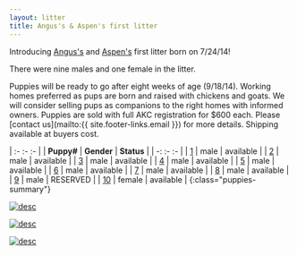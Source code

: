 ```yaml
---
layout: litter
title: Angus's & Aspen's first litter
---
```


Introducing [Angus's](../angus) and
[Aspen's](../aspen) first litter born on 7/24/14!

There were nine males and one female in the litter.

Puppies will be ready to go after eight weeks of age (9/18/14).
Working homes preferred as pups are born and raised with chickens and goats.
We will consider selling pups as companions to the right homes with informed owners.
Puppies are sold with full AKC registration for $600 each.
Please [contact us](mailto:{{ site.footer-links.email }}) for more details.
Shipping available at buyers cost.

| :- :- :- |
| **Puppy#** | **Gender** | **Status** |
| -: :- :- |
| [1](1) | male | available |
| [2](2) | male | available |
| [3](3) | male | available |
| [4](4) | male | available |
| [5](5) | male | available |
| [6](6) | male | available |
| [7](7) | male | available |
| [8](8) | male | available |
| [9](9) | male | RESERVED |
| [10](10) | female | available |
{:class="puppies-summary"}

[![desc](http://farm6.staticflickr.com/5587/14694735559_ef0fa4c3a7_z_d.jpg)](https://www.flickr.com/photos/126812864@N04/14694735559/)

[![desc](http://farm6.staticflickr.com/5590/14881037912_dd4f379c8b_z_d.jpg)](https://www.flickr.com/photos/126812864@N04/14881037912/)

[![desc](http://farm4.staticflickr.com/3897/14881043822_dcfcd98b2d_z_d.jpg)](https://www.flickr.com/photos/126812864@N04/14881043822/)
